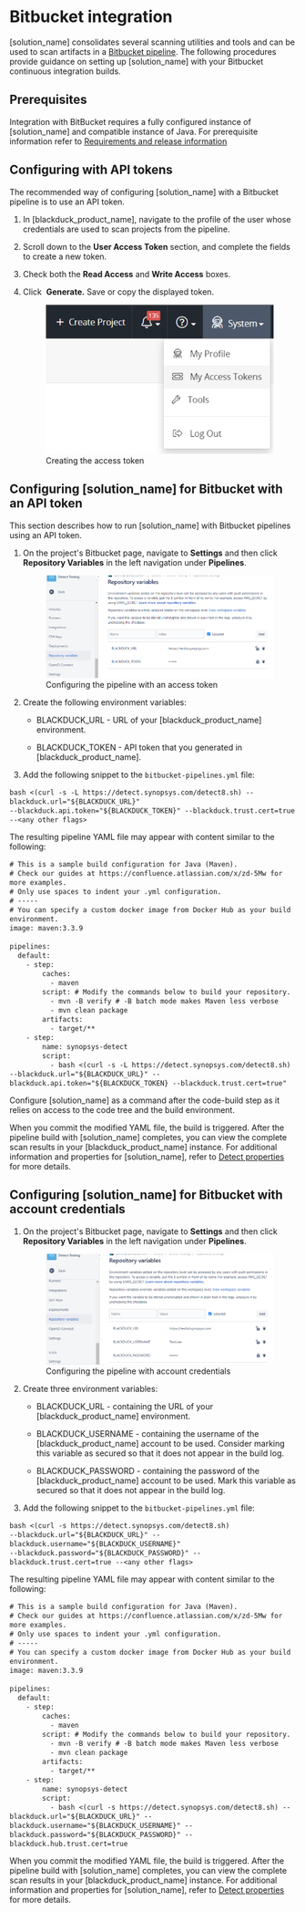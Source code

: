 # Bitbucket integration
[solution_name] consolidates several scanning utilities and tools and can be used to scan artifacts in a [Bitbucket pipeline](https://bitbucket.org/product/features/pipelines). The following procedures provide guidance on setting up [solution_name] with your Bitbucket continuous integration builds.

## Prerequisites

Integration with BitBucket requires a fully configured instance of [solution_name] and compatible instance of Java. For prerequisite information refer to [Requirements and release information](../../gettingstarted/requirements.md)

## Configuring with API tokens

The recommended way of configuring [solution_name] with a Bitbucket pipeline is to use an API token.   

1. In [blackduck_product_name], navigate to the profile of the user whose credentials are used to scan projects from the pipeline.
2. Scroll down to the **User Access Token** section, and complete the fields to create a new token.
3. Check both the **Read Access** and **Write Access** boxes.
4. Click  **Generate.** Save or copy the displayed token.

    <figure>
    <img src="../bitbucket/images/myaccesstokens.png"
         alt="Creating an access token">
    <figcaption>Creating the access token</figcaption>
    </figure>
	
## Configuring [solution_name] for Bitbucket with an API token

This section describes how to run [solution_name] with Bitbucket pipelines using an API token. 

1.	On the project's Bitbucket page, navigate to **Settings** and then click **Repository Variables** in the left navigation under **Pipelines**.

	<figure>
    <img src="../bitbucket/images/xapitoken.png"
         alt="Configuring with an access token">
    <figcaption>Configuring the pipeline with an access token</figcaption>
    </figure>

2.	Create the following environment variables:

	- BLACKDUCK_URL - URL of your [blackduck_product_name] environment.

	- BLACKDUCK_TOKEN - API token that you generated in [blackduck_product_name].
	
3.	Add the following snippet to the `bitbucket-pipelines.yml` file:

```
bash <(curl -s -L https://detect.synopsys.com/detect8.sh) --blackduck.url="${BLACKDUCK_URL}" 
--blackduck.api.token="${BLACKDUCK_TOKEN}" --blackduck.trust.cert=true --<any other flags>
```

The resulting pipeline YAML file may appear with content similar to the following:

```
# This is a sample build configuration for Java (Maven).
# Check our guides at https://confluence.atlassian.com/x/zd-5Mw for more examples.
# Only use spaces to indent your .yml configuration.
# -----
# You can specify a custom docker image from Docker Hub as your build environment.
image: maven:3.3.9
  
pipelines:
  default:
    - step:
        caches:
          - maven
        script: # Modify the commands below to build your repository.
          - mvn -B verify # -B batch mode makes Maven less verbose
          - mvn clean package
        artifacts:
          - target/**
    - step:
        name: synopsys-detect
        script:
          - bash <(curl -s -L https://detect.synopsys.com/detect8.sh) --blackduck.url="${BLACKDUCK_URL}" --blackduck.api.token="${BLACKDUCK_TOKEN} --blackduck.trust.cert=true"
```

<note type="note">Configure [solution_name] as a command after the code-build step as it relies on access to the code tree and the build environment.</note>

When you commit the modified YAML file, the build is triggered. After the pipeline build with [solution_name] completes, you can view the complete scan results in your [blackduck_product_name] instance. For additional information and properties for [solution_name], refer to [Detect properties](../../properties/all-properties.md) for more details.
 	

## Configuring [solution_name] for Bitbucket with account credentials

1. On the project's Bitbucket page, navigate to **Settings** and then click **Repository Variables** in the left navigation under **Pipelines**.

    <figure>
    <img src="../bitbucket/images/xcreds.png"
         alt="Configuring the pipeline with account credentials">
    <figcaption>Configuring the pipeline with account credentials</figcaption>
    </figure>

3. Create three environment variables:

	- BLACKDUCK_URL - containing the URL of your [blackduck_product_name] environment.

	- BLACKDUCK_USERNAME - containing the username of the [blackduck_product_name] account to be used. Consider marking this variable as secured so that it does not appear in the build log.

	- BLACKDUCK_PASSWORD - containing the password of the [blackduck_product_name] account to be used. Mark this variable as secured so that it does not appear in the build log.
	
4.	Add the following snippet to the `bitbucket-pipelines.yml` file:

```
bash <(curl -s https://detect.synopsys.com/detect8.sh) 
--blackduck.url="${BLACKDUCK_URL}" --blackduck.username="${BLACKDUCK_USERNAME}" 
--blackduck.password="${BLACKDUCK_PASSWORD}" --blackduck.trust.cert=true --<any other flags>
```	
	
The resulting pipeline YAML file may appear with content similar to the following:
	
```	
# This is a sample build configuration for Java (Maven).
# Check our guides at https://confluence.atlassian.com/x/zd-5Mw for more examples.
# Only use spaces to indent your .yml configuration.
# -----
# You can specify a custom docker image from Docker Hub as your build environment.
image: maven:3.3.9
  
pipelines:
  default:
    - step:
        caches:
          - maven
        script: # Modify the commands below to build your repository.
          - mvn -B verify # -B batch mode makes Maven less verbose
          - mvn clean package
        artifacts:
          - target/**
    - step:
        name: synopsys-detect
        script:
          - bash <(curl -s https://detect.synopsys.com/detect8.sh) --blackduck.url="${BLACKDUCK_URL}" --blackduck.username="${BLACKDUCK_USERNAME}" --blackduck.password="${BLACKDUCK_PASSWORD}" --blackduck.hub.trust.cert=true 
```
	
When you commit the modified YAML file, the build is triggered. After the pipeline build with [solution_name] completes, you can view the complete scan results in your [blackduck_product_name] instance. For additional information and properties for [solution_name], refer to [Detect properties](../../properties/all-properties.md) for more details.
